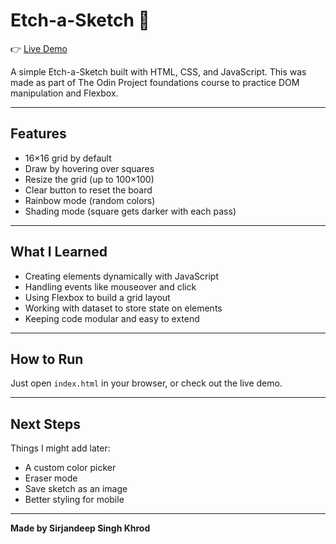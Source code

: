 # Etch-a-Sketch 🎨  
👉 [Live Demo](#) <!-- Replace # with your actual live demo link -->

A simple Etch-a-Sketch built with HTML, CSS, and JavaScript. This was made as part of The Odin Project foundations course to practice DOM manipulation and Flexbox.

---

## Features  
- 16×16 grid by default  
- Draw by hovering over squares  
- Resize the grid (up to 100×100)  
- Clear button to reset the board  
- Rainbow mode (random colors)  
- Shading mode (square gets darker with each pass)

---

## What I Learned  
- Creating elements dynamically with JavaScript  
- Handling events like mouseover and click  
- Using Flexbox to build a grid layout  
- Working with dataset to store state on elements  
- Keeping code modular and easy to extend

---

## How to Run  
Just open `index.html` in your browser, or check out the live demo.

---

## Next Steps  
Things I might add later:  
- A custom color picker  
- Eraser mode  
- Save sketch as an image  
- Better styling for mobile

---

**Made by Sirjandeep Singh Khrod**
